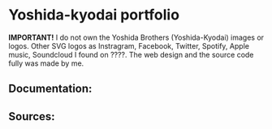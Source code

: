 # Yoshida-kyodai portfolio

**IMPORTANT!** I do not own the Yoshida Brothers (Yoshida-Kyodai) images or logos. Other SVG logos as Instragram, Facebook, Twitter, Spotify, Apple music, Soundcloud I found on ????. The web design and the source code fully was made by me.

## Documentation:



## Sources:
